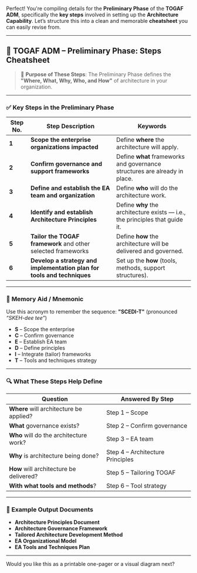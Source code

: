 Perfect! You're compiling details for the **Preliminary Phase** of the **TOGAF ADM**, specifically the **key steps** involved in setting up the **Architecture Capability**. Let’s structure this into a clean and memorable **cheatsheet** you can easily revise from.

---

## 🧭 TOGAF ADM – **Preliminary Phase: Steps Cheatsheet**

> 🧠 **Purpose of These Steps**:
> The Preliminary Phase defines the **"Where, What, Why, Who, and How"** of architecture in your organization.

---

### ✅ **Key Steps in the Preliminary Phase**

| Step No. | Step Description                                                        | Keywords                                                                     |
| -------- | ----------------------------------------------------------------------- | ---------------------------------------------------------------------------- |
| **1**    | **Scope the enterprise organizations impacted**                         | Define **where** the architecture will apply.                                |
| **2**    | **Confirm governance and support frameworks**                           | Define **what** frameworks and governance structures are already in place.   |
| **3**    | **Define and establish the EA team and organization**                   | Define **who** will do the architecture work.                                |
| **4**    | **Identify and establish Architecture Principles**                      | Define **why** the architecture exists — i.e., the principles that guide it. |
| **5**    | **Tailor the TOGAF framework** and other selected frameworks            | Define **how** the architecture will be delivered and governed.              |
| **6**    | **Develop a strategy and implementation plan for tools and techniques** | Set up the **how** (tools, methods, support structures).                     |

---

### 🧠 **Memory Aid / Mnemonic**

Use this acronym to remember the sequence:
**"SCEDI-T"** (pronounced *“SKEH-dee tee”*)

* **S** – Scope the enterprise
* **C** – Confirm governance
* **E** – Establish EA team
* **D** – Define principles
* **I** – Integrate (tailor) frameworks
* **T** – Tools and techniques strategy

---

### 🔍 **What These Steps Help Define**

| Question                                | Answered By Step                 |
| --------------------------------------- | -------------------------------- |
| **Where** will architecture be applied? | Step 1 – Scope                   |
| **What** governance exists?             | Step 2 – Confirm governance      |
| **Who** will do the architecture work?  | Step 3 – EA team                 |
| **Why** is architecture being done?     | Step 4 – Architecture Principles |
| **How** will architecture be delivered? | Step 5 – Tailoring TOGAF         |
| **With what tools and methods**?        | Step 6 – Tool strategy           |

---

### 📝 Example Output Documents

* **Architecture Principles Document**
* **Architecture Governance Framework**
* **Tailored Architecture Development Method**
* **EA Organizational Model**
* **EA Tools and Techniques Plan**

---

Would you like this as a printable one-pager or a visual diagram next?
